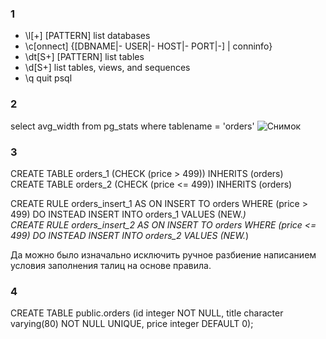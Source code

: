 ### 1 ###
* \l[+]   [PATTERN]      list databases  
*  \c[onnect] {[DBNAME|- USER|- HOST|- PORT|-] | conninfo}  
*  \dt[S+] [PATTERN]      list tables  
*  \d[S+]                 list tables, views, and sequences  
*  \q                     quit psql  

### 2 ###
select avg_width from pg_stats where tablename = 'orders'
![Снимок](https://user-images.githubusercontent.com/88678440/144025595-02bafe12-4de2-4fdb-a439-31fe7847f162.JPG)

### 3 ###
CREATE TABLE orders_1 (CHECK (price > 499)) INHERITS (orders)  
CREATE TABLE orders_2 (CHECK (price <= 499)) INHERITS (orders)  

CREATE RULE orders_insert_1 AS ON INSERT TO orders WHERE (price > 499) DO INSTEAD INSERT INTO orders_1 VALUES (NEW.*)  
CREATE RULE orders_insert_2 AS ON INSERT TO orders WHERE (price <= 499) DO INSTEAD INSERT INTO orders_2 VALUES (NEW.*)  

Да можно было изначально исключить ручное разбиение написанием условия заполнения талиц на основе правила.

### 4 ###
CREATE TABLE public.orders (id integer NOT NULL, title character varying(80) NOT NULL UNIQUE, price integer DEFAULT 0);  

